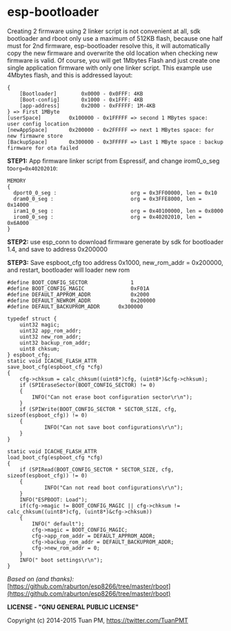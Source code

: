 **esp-bootloader**
==========
Creating 2 firmware using 2 linker script is not convenient at all, sdk bootloader and rboot only use a maximum of 512KB flash, because one half must for 2nd firmware, esp-bootloader resolve this, it will automatically copy the new firmware and overwrite the old location when checking new firmware is valid. Of course, you will get 1Mbytes Flash and just create one single application firmware with only one linker script.
This example use 4Mbytes flash, and this is addressed layout:

```
{	
	[Bootloader] 		0x0000 - 0x0FFF: 4KB
	[Boot-config]		0x1000 - 0x1FFF: 4KB
	[app-address] 		0x2000 - 0xFFFFF: 1M-4KB
} => First 1MByte
[userSpace]			0x100000 - 0x1FFFFF => second 1 MBytes space:  user config location
[newAppSpace]		0x200000 - 0x2FFFFF => next 1 MBytes space: for new firmawre store
[BackupSpace]		0x300000 - 0x3FFFFF => Last 1 MByte space : backup firmware for ota failed
```

**STEP1:** App firmware linker script from Espressif, and change irom0_o_seg to`org=0x40202010`:
```
MEMORY
{
  dport0_0_seg :                        org = 0x3FF00000, len = 0x10
  dram0_0_seg :                         org = 0x3FFE8000, len = 0x14000
  iram1_0_seg :                         org = 0x40100000, len = 0x8000
  irom0_0_seg :                         org = 0x40202010, len = 0x6A000
}
```
**STEP2:** use esp_conn to download firmware generate by sdk for bootloader 1.4, and save to address 0x200000

**STEP3:** Save espboot_cfg too address 0x1000, new_rom_addr = 0x200000, and restart, bootloader will loader new rom
```
#define BOOT_CONFIG_SECTOR 				1
#define BOOT_CONFIG_MAGIC 				0xF01A
#define DEFAULT_APPROM_ADDR				0x2000
#define DEFAULT_NEWROM_ADDR				0x200000
#define DEFAULT_BACKUPROM_ADDR 		0x300000

typedef struct {
	uint32 magic;
	uint32 app_rom_addr;
	uint32 new_rom_addr;
	uint32 backup_rom_addr;
	uint8 chksum;
} espboot_cfg;
static void ICACHE_FLASH_ATTR
save_boot_cfg(espboot_cfg *cfg)
{
	cfg->chksum = calc_chksum((uint8*)cfg, (uint8*)&cfg->chksum);
	if (SPIEraseSector(BOOT_CONFIG_SECTOR) != 0)
	{
		INFO("Can not erase boot configuration sector\r\n");
	}
	if (SPIWrite(BOOT_CONFIG_SECTOR * SECTOR_SIZE, cfg, sizeof(espboot_cfg)) != 0)
	{
			INFO("Can not save boot configurations\r\n");
	}
}

static void ICACHE_FLASH_ATTR
load_boot_cfg(espboot_cfg *cfg)
{
	if (SPIRead(BOOT_CONFIG_SECTOR * SECTOR_SIZE, cfg, sizeof(espboot_cfg)) != 0)
	{
			INFO("Can not read boot configurations\r\n");
	}
	INFO("ESPBOOT: Load");
	if(cfg->magic != BOOT_CONFIG_MAGIC || cfg->chksum != calc_chksum((uint8*)cfg, (uint8*)&cfg->chksum))
	{
		INFO(" default");
		cfg->magic = BOOT_CONFIG_MAGIC;
		cfg->app_rom_addr = DEFAULT_APPROM_ADDR;
		cfg->backup_rom_addr = DEFAULT_BACKUPROM_ADDR;
		cfg->new_rom_addr = 0;
	}
	INFO(" boot settings\r\n");
}

```

 
*Based on (and thanks):* [https://github.com/raburton/esp8266/tree/master/rboot](https://github.com/raburton/esp8266/tree/master/rboot)


**LICENSE - "GNU GENERAL PUBLIC LICENSE"**

Copyright (c) 2014-2015 Tuan PM, https://twitter.com/TuanPMT
